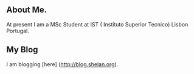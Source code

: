 


## About Me.
At present I am a MSc Student at IST ( Instituto Superior Tecnico) Lisbon Portugal.

## My Blog
I am blogging [here] (http://blog.shelan.org).

